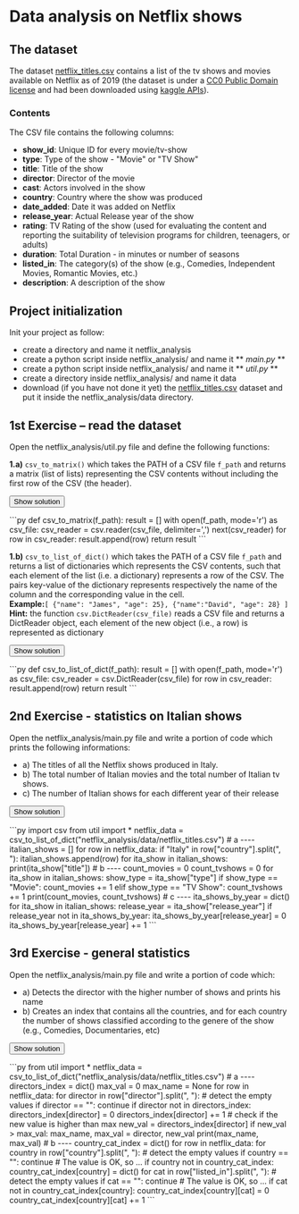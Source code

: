 # Data analysis on Netflix shows

## The dataset
The dataset [netflix_titles.csv](https://github.com/comp-think/comp-think.github.io/tree/master/laboratory/data/netflix_titles.csv) contains a list of the tv shows and movies available on Netflix as of 2019 (the dataset is under a [CC0 Public Domain license](https://creativecommons.org/publicdomain/zero/1.0/) and had been downloaded using [kaggle APIs](https://www.kaggle.com/shivamb/netflix-shows)).

### Contents
The CSV file contains the following columns:

* **show_id**: Unique ID for every movie/tv-show
* **type**: Type of the show - "Movie" or "TV Show"
* **title**: Title of the show
* **director**: Director of the movie
* **cast**: Actors involved in the show
* **country**: Country where the show was produced
* **date_added**: Date it was added on Netflix
* **release_year**: Actual Release year of the show
* **rating**: TV Rating of the show (used for evaluating the content and reporting the suitability of television programs for children, teenagers, or adults)
* **duration**: Total Duration - in minutes or number of seasons
* **listed_in**: The category(s) of the show (e.g., Comedies, Independent Movies, Romantic Movies, etc.)
* **description**: A description of the show

## Project initialization
Init your project as follow:

* create a directory and name it <span class="dir">netflix_analysis</span>
* create a python script inside <span class="dir">netflix_analysis/</span> and name it ** *main.py* **
* create a python script inside <span class="dir">netflix_analysis/</span> and name it ** *util.py* **
* create a directory inside <span class="dir">netflix_analysis/</span> and name it <span class="dir">data</span>
* download (if you have not done it yet) the [netflix_titles.csv](https://github.com/comp-think/comp-think.github.io/tree/master/laboratory/data/netflix_titles.csv) dataset and put it inside the <span class="dir">netflix_analysis/data</span> directory.

## 1st Exercise – read the dataset
Open the <span class="dir">netflix_analysis/util.py</span> file and define the following functions:  

**1.a)** <code class="py">csv_to_matrix()</code> which takes the PATH of a CSV file <code class="py">f_path</code> and returns a matrix (list of lists) representing the CSV contents without including the first row of the CSV (the header).

<button class="toggle-solution btn btn-light" onclick="toggle_click(this,'sol_6_1a')">Show solution</button>
<div class="solution-code" id="sol_6_1a">
```py
def csv_to_matrix(f_path):
    result = []
    with open(f_path, mode='r') as csv_file:
        csv_reader = csv.reader(csv_file, delimiter=',')
        next(csv_reader)
        for row in csv_reader:
            result.append(row)
    return result
```
</div>

**1.b)** <code class="py">csv_to_list_of_dict()</code> which takes the PATH of a CSV file <code class="py">f_path</code> and returns a list of dictionaries which represents the CSV contents, such that each element of the list (i.e. a dictionary) represents a row of the CSV. The pairs key-value of the dictionary represents respectively the name of the column and the corresponding value in the cell.  
**Example:**`[ {"name": "James", "age": 25}, {"name":"David", "age": 28} ]`  
**Hint:** the function `csv.DictReader(csv_file)` reads a CSV file and returns a DictReader object, each element of the new object (i.e., a row) is represented as dictionary

<button class="toggle-solution btn btn-light" onclick="toggle_click(this,'sol_6_1b')">Show solution</button>
<div class="solution-code" id="sol_6_1b">
```py
def csv_to_list_of_dict(f_path):
    result = []
    with open(f_path, mode='r') as csv_file:
        csv_reader = csv.DictReader(csv_file)
        for row in csv_reader:
            result.append(row)
    return result
```
</div>

## 2nd Exercise - statistics on Italian shows

Open the <span class="dir">netflix_analysis/main.py</span> file and write a portion of code which prints the following informations:

* a) The titles of all the Netflix shows produced in Italy.
* b) The total number of Italian movies and the total number of Italian tv shows.
* c) The number of Italian shows for each different year of their release

<button class="toggle-solution btn btn-light" onclick="toggle_click(this,'sol_6_2')">Show solution</button>
<div class="solution-code" id="sol_6_2">
```py
import csv
from util import *
netflix_data = csv_to_list_of_dict("netflix_analysis/data/netflix_titles.csv")
# a ----
italian_shows = []
for row in netflix_data:
    if "Italy" in row["country"].split(", "):
        italian_shows.append(row)
for ita_show in italian_shows:
    print(ita_show["title"])
# b ----
count_movies = 0
count_tvshows = 0
for ita_show in italian_shows:
    show_type = ita_show["type"]
    if show_type == "Movie":
        count_movies += 1
    elif show_type == "TV Show":
        count_tvshows += 1
print(count_movies, count_tvshows)
# c ----
ita_shows_by_year = dict()
for ita_show in italian_shows:
    release_year = ita_show["release_year"]
    if release_year not in ita_shows_by_year:
        ita_shows_by_year[release_year] = 0
    ita_shows_by_year[release_year] += 1
```
</div>

## 3rd Exercise - general statistics
Open the <span class="dir">netflix_analysis/main.py</span> file and write a portion of code which:

* a) Detects the director with the higher number of shows and prints his name
* b) Creates an index that contains all the countries, and for each country the number of shows classified according to the genere of the show (e.g., Comedies, Documentaries, etc)  

<button class="toggle-solution btn btn-light" onclick="toggle_click(this,'sol_6_3')">Show solution</button>
<div class="solution-code" id="sol_6_3">
```py
from util import *
netflix_data = csv_to_list_of_dict("netflix_analysis/data/netflix_titles.csv")
# a ----
directors_index = dict()
max_val = 0
max_name = None
for row in netflix_data:
    for director in row["director"].split(", "):
        # detect the empty values
        if director == "":
            continue
        if director not in directors_index:
            directors_index[director] = 0
        directors_index[director] += 1
        # check if the new value is higher than max
        new_val = directors_index[director]
        if new_val > max_val:
            max_name, max_val = director, new_val
print(max_name, max_val)
# b ----
country_cat_index = dict()
for row in netflix_data:
    for country in row["country"].split(", "):
        # detect the empty values
        if country == "":
            continue
        # The value is OK, so ...
        if country not in country_cat_index:
            country_cat_index[country] = dict()
        for cat in row["listed_in"].split(", "):
            # detect the empty values
            if cat == "":
                continue
            # The value is OK, so ...
            if cat not in country_cat_index[country]:
                country_cat_index[country][cat] = 0
            country_cat_index[country][cat] += 1
```
</div>